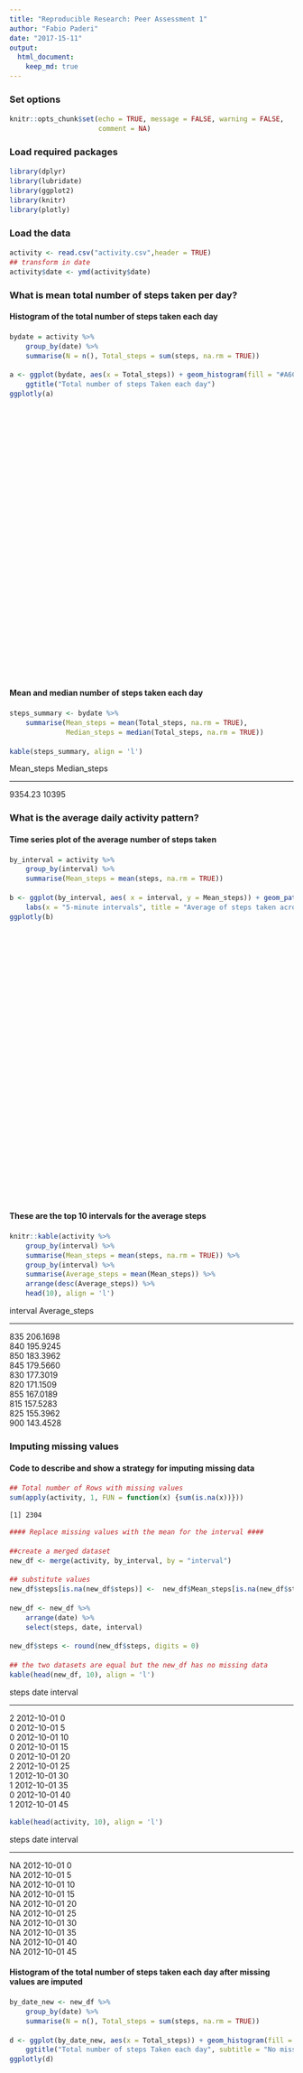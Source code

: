 ```yaml
---
title: "Reproducible Research: Peer Assessment 1"
author: "Fabio Paderi"
date: "2017-15-11"
output: 
  html_document:
    keep_md: true
---
```


### Set options


```r
knitr::opts_chunk$set(echo = TRUE, message = FALSE, warning = FALSE,
                      comment = NA)
```

### Load required packages



```r
library(dplyr)
library(lubridate)
library(ggplot2)
library(knitr)
library(plotly)
```

### Load the data


```r
activity <- read.csv("activity.csv",header = TRUE)
## transform in date
activity$date <- ymd(activity$date)
```

### What is mean total number of steps taken per day?  
#### Histogram of the total number of steps taken each day

```r
bydate = activity %>%
    group_by(date) %>%
    summarise(N = n(), Total_steps = sum(steps, na.rm = TRUE))

a <- ggplot(bydate, aes(x = Total_steps)) + geom_histogram(fill = "#A6CEE3", bins = 30, col = "#1F78B4") +
    ggtitle("Total number of steps Taken each day")
ggplotly(a)
```

<!--html_preserve--><div id="cac4d345158" style="width:672px;height:480px;" class="plotly html-widget"></div>
<script type="application/json" data-for="cac4d345158">{"x":{"data":[{"orientation":"v","width":[730.827586206897,730.827586206896,730.827586206896,730.827586206897,730.827586206897,730.827586206896,730.827586206897,730.827586206897,730.827586206897,730.827586206897,730.827586206895,730.827586206897,730.827586206899,730.827586206899,730.827586206899,730.827586206899,730.827586206899,730.827586206899,730.827586206899,730.827586206899,730.827586206895,730.827586206899,730.827586206895,730.827586206899,730.827586206899,730.827586206899,730.827586206899,730.827586206899,730.827586206899,730.827586206899],"base":[0,0,0,0,0,0,0,0,0,0,0,0,0,0,0,0,0,0,0,0,0,0,0,0,0,0,0,0,0,0],"x":[0,730.827586206897,1461.65517241379,2192.48275862069,2923.31034482759,3654.13793103448,4384.96551724138,5115.79310344828,5846.62068965517,6577.44827586207,7308.27586206897,8039.10344827586,8769.93103448276,9500.75862068966,10231.5862068966,10962.4137931034,11693.2413793103,12424.0689655172,13154.8965517241,13885.724137931,14616.5517241379,15347.3793103448,16078.2068965517,16809.0344827586,17539.8620689655,18270.6896551724,19001.5172413793,19732.3448275862,20463.1724137931,21194],"y":[10,0,0,1,1,0,1,2,0,1,2,2,3,1,9,4,4,4,5,1,2,5,0,0,1,0,0,0,1,1],"text":["count: 10<br />Total_steps:     0.0000","count:  0<br />Total_steps:   730.8276","count:  0<br />Total_steps:  1461.6552","count:  1<br />Total_steps:  2192.4828","count:  1<br />Total_steps:  2923.3103","count:  0<br />Total_steps:  3654.1379","count:  1<br />Total_steps:  4384.9655","count:  2<br />Total_steps:  5115.7931","count:  0<br />Total_steps:  5846.6207","count:  1<br />Total_steps:  6577.4483","count:  2<br />Total_steps:  7308.2759","count:  2<br />Total_steps:  8039.1034","count:  3<br />Total_steps:  8769.9310","count:  1<br />Total_steps:  9500.7586","count:  9<br />Total_steps: 10231.5862","count:  4<br />Total_steps: 10962.4138","count:  4<br />Total_steps: 11693.2414","count:  4<br />Total_steps: 12424.0690","count:  5<br />Total_steps: 13154.8966","count:  1<br />Total_steps: 13885.7241","count:  2<br />Total_steps: 14616.5517","count:  5<br />Total_steps: 15347.3793","count:  0<br />Total_steps: 16078.2069","count:  0<br />Total_steps: 16809.0345","count:  1<br />Total_steps: 17539.8621","count:  0<br />Total_steps: 18270.6897","count:  0<br />Total_steps: 19001.5172","count:  0<br />Total_steps: 19732.3448","count:  1<br />Total_steps: 20463.1724","count:  1<br />Total_steps: 21194.0000"],"type":"bar","marker":{"autocolorscale":false,"color":"rgba(166,206,227,1)","line":{"width":1.88976377952756,"color":"rgba(31,120,180,1)"}},"showlegend":false,"xaxis":"x","yaxis":"y","hoverinfo":"text","frame":null}],"layout":{"margin":{"t":43.7625570776256,"r":7.30593607305936,"b":40.1826484018265,"l":48.9497716894977},"plot_bgcolor":"rgba(235,235,235,1)","paper_bgcolor":"rgba(255,255,255,1)","font":{"color":"rgba(0,0,0,1)","family":"","size":14.6118721461187},"title":"Total number of steps Taken each day","titlefont":{"color":"rgba(0,0,0,1)","family":"","size":17.5342465753425},"xaxis":{"domain":[0,1],"type":"linear","autorange":false,"tickmode":"array","range":[-1461.65517241379,22655.6551724138],"ticktext":["0","5000","10000","15000","20000"],"tickvals":[0,5000,10000,15000,20000],"ticks":"outside","tickcolor":"rgba(51,51,51,1)","ticklen":3.65296803652968,"tickwidth":0.66417600664176,"showticklabels":true,"tickfont":{"color":"rgba(77,77,77,1)","family":"","size":11.689497716895},"tickangle":-0,"showline":false,"linecolor":null,"linewidth":0,"showgrid":true,"gridcolor":"rgba(255,255,255,1)","gridwidth":0.66417600664176,"zeroline":false,"anchor":"y","title":"Total_steps","titlefont":{"color":"rgba(0,0,0,1)","family":"","size":14.6118721461187},"hoverformat":".2f"},"yaxis":{"domain":[0,1],"type":"linear","autorange":false,"tickmode":"array","range":[-0.5,10.5],"ticktext":["0.0","2.5","5.0","7.5","10.0"],"tickvals":[0,2.5,5,7.5,10],"ticks":"outside","tickcolor":"rgba(51,51,51,1)","ticklen":3.65296803652968,"tickwidth":0.66417600664176,"showticklabels":true,"tickfont":{"color":"rgba(77,77,77,1)","family":"","size":11.689497716895},"tickangle":-0,"showline":false,"linecolor":null,"linewidth":0,"showgrid":true,"gridcolor":"rgba(255,255,255,1)","gridwidth":0.66417600664176,"zeroline":false,"anchor":"x","title":"count","titlefont":{"color":"rgba(0,0,0,1)","family":"","size":14.6118721461187},"hoverformat":".2f"},"shapes":[{"type":"rect","fillcolor":null,"line":{"color":null,"width":0,"linetype":[]},"yref":"paper","xref":"paper","x0":0,"x1":1,"y0":0,"y1":1}],"showlegend":false,"legend":{"bgcolor":"rgba(255,255,255,1)","bordercolor":"transparent","borderwidth":1.88976377952756,"font":{"color":"rgba(0,0,0,1)","family":"","size":11.689497716895}},"barmode":"stack","bargap":0,"hovermode":"closest"},"source":"A","attrs":{"cac23f396d8":{"x":{},"type":"ggplotly"}},"cur_data":"cac23f396d8","visdat":{"cac23f396d8":["function (y) ","x"]},"config":{"modeBarButtonsToAdd":[{"name":"Collaborate","icon":{"width":1000,"ascent":500,"descent":-50,"path":"M487 375c7-10 9-23 5-36l-79-259c-3-12-11-23-22-31-11-8-22-12-35-12l-263 0c-15 0-29 5-43 15-13 10-23 23-28 37-5 13-5 25-1 37 0 0 0 3 1 7 1 5 1 8 1 11 0 2 0 4-1 6 0 3-1 5-1 6 1 2 2 4 3 6 1 2 2 4 4 6 2 3 4 5 5 7 5 7 9 16 13 26 4 10 7 19 9 26 0 2 0 5 0 9-1 4-1 6 0 8 0 2 2 5 4 8 3 3 5 5 5 7 4 6 8 15 12 26 4 11 7 19 7 26 1 1 0 4 0 9-1 4-1 7 0 8 1 2 3 5 6 8 4 4 6 6 6 7 4 5 8 13 13 24 4 11 7 20 7 28 1 1 0 4 0 7-1 3-1 6-1 7 0 2 1 4 3 6 1 1 3 4 5 6 2 3 3 5 5 6 1 2 3 5 4 9 2 3 3 7 5 10 1 3 2 6 4 10 2 4 4 7 6 9 2 3 4 5 7 7 3 2 7 3 11 3 3 0 8 0 13-1l0-1c7 2 12 2 14 2l218 0c14 0 25-5 32-16 8-10 10-23 6-37l-79-259c-7-22-13-37-20-43-7-7-19-10-37-10l-248 0c-5 0-9-2-11-5-2-3-2-7 0-12 4-13 18-20 41-20l264 0c5 0 10 2 16 5 5 3 8 6 10 11l85 282c2 5 2 10 2 17 7-3 13-7 17-13z m-304 0c-1-3-1-5 0-7 1-1 3-2 6-2l174 0c2 0 4 1 7 2 2 2 4 4 5 7l6 18c0 3 0 5-1 7-1 1-3 2-6 2l-173 0c-3 0-5-1-8-2-2-2-4-4-4-7z m-24-73c-1-3-1-5 0-7 2-2 3-2 6-2l174 0c2 0 5 0 7 2 3 2 4 4 5 7l6 18c1 2 0 5-1 6-1 2-3 3-5 3l-174 0c-3 0-5-1-7-3-3-1-4-4-5-6z"},"click":"function(gd) { \n        // is this being viewed in RStudio?\n        if (location.search == '?viewer_pane=1') {\n          alert('To learn about plotly for collaboration, visit:\\n https://cpsievert.github.io/plotly_book/plot-ly-for-collaboration.html');\n        } else {\n          window.open('https://cpsievert.github.io/plotly_book/plot-ly-for-collaboration.html', '_blank');\n        }\n      }"}],"cloud":false},"highlight":{"on":"plotly_click","persistent":false,"dynamic":false,"selectize":false,"opacityDim":0.2,"selected":{"opacity":1}},"base_url":"https://plot.ly"},"evals":["config.modeBarButtonsToAdd.0.click"],"jsHooks":{"render":[{"code":"function(el, x) { var ctConfig = crosstalk.var('plotlyCrosstalkOpts').set({\"on\":\"plotly_click\",\"persistent\":false,\"dynamic\":false,\"selectize\":false,\"opacityDim\":0.2,\"selected\":{\"opacity\":1}}); }","data":null}]}}</script><!--/html_preserve-->

#### Mean and median number of steps taken each day

```r
steps_summary <- bydate %>%
    summarise(Mean_steps = mean(Total_steps, na.rm = TRUE),
              Median_steps = median(Total_steps, na.rm = TRUE))

kable(steps_summary, align = 'l')
```



Mean_steps   Median_steps 
-----------  -------------
9354.23      10395        

### What is the average daily activity pattern?  
#### Time series plot of the average number of steps taken


```r
by_interval = activity %>%
    group_by(interval) %>%
    summarise(Mean_steps = mean(steps, na.rm = TRUE))
    
b <- ggplot(by_interval, aes( x = interval, y = Mean_steps)) + geom_path() +
    labs(x = "5-minute intervals", title = "Average of steps taken across 5-minutes interval")
ggplotly(b)
```

<!--html_preserve--><div id="cac78e61997" style="width:672px;height:480px;" class="plotly html-widget"></div>
<script type="application/json" data-for="cac78e61997">{"x":{"data":[{"x":[0,5,10,15,20,25,30,35,40,45,50,55,100,105,110,115,120,125,130,135,140,145,150,155,200,205,210,215,220,225,230,235,240,245,250,255,300,305,310,315,320,325,330,335,340,345,350,355,400,405,410,415,420,425,430,435,440,445,450,455,500,505,510,515,520,525,530,535,540,545,550,555,600,605,610,615,620,625,630,635,640,645,650,655,700,705,710,715,720,725,730,735,740,745,750,755,800,805,810,815,820,825,830,835,840,845,850,855,900,905,910,915,920,925,930,935,940,945,950,955,1000,1005,1010,1015,1020,1025,1030,1035,1040,1045,1050,1055,1100,1105,1110,1115,1120,1125,1130,1135,1140,1145,1150,1155,1200,1205,1210,1215,1220,1225,1230,1235,1240,1245,1250,1255,1300,1305,1310,1315,1320,1325,1330,1335,1340,1345,1350,1355,1400,1405,1410,1415,1420,1425,1430,1435,1440,1445,1450,1455,1500,1505,1510,1515,1520,1525,1530,1535,1540,1545,1550,1555,1600,1605,1610,1615,1620,1625,1630,1635,1640,1645,1650,1655,1700,1705,1710,1715,1720,1725,1730,1735,1740,1745,1750,1755,1800,1805,1810,1815,1820,1825,1830,1835,1840,1845,1850,1855,1900,1905,1910,1915,1920,1925,1930,1935,1940,1945,1950,1955,2000,2005,2010,2015,2020,2025,2030,2035,2040,2045,2050,2055,2100,2105,2110,2115,2120,2125,2130,2135,2140,2145,2150,2155,2200,2205,2210,2215,2220,2225,2230,2235,2240,2245,2250,2255,2300,2305,2310,2315,2320,2325,2330,2335,2340,2345,2350,2355],"y":[1.71698113207547,0.339622641509434,0.132075471698113,0.150943396226415,0.0754716981132075,2.09433962264151,0.528301886792453,0.867924528301887,0,1.47169811320755,0.30188679245283,0.132075471698113,0.320754716981132,0.679245283018868,0.150943396226415,0.339622641509434,0,1.11320754716981,1.83018867924528,0.169811320754717,0.169811320754717,0.377358490566038,0.264150943396226,0,0,0,1.13207547169811,0,0,0.132075471698113,0,0.226415094339623,0,0,1.54716981132075,0.943396226415094,0,0,0,0,0.207547169811321,0.622641509433962,1.62264150943396,0.584905660377358,0.490566037735849,0.0754716981132075,0,0,1.18867924528302,0.943396226415094,2.56603773584906,0,0.339622641509434,0.358490566037736,4.11320754716981,0.660377358490566,3.49056603773585,0.830188679245283,3.11320754716981,1.11320754716981,0,1.56603773584906,3,2.24528301886792,3.32075471698113,2.9622641509434,2.09433962264151,6.05660377358491,16.0188679245283,18.3396226415094,39.4528301886792,44.4905660377358,31.4905660377358,49.2641509433962,53.7735849056604,63.4528301886792,49.9622641509434,47.0754716981132,52.1509433962264,39.3396226415094,44.0188679245283,44.1698113207547,37.3584905660377,49.0377358490566,43.811320754717,44.377358490566,50.5094339622642,54.5094339622642,49.9245283018868,50.9811320754717,55.6792452830189,44.3207547169811,52.2641509433962,69.5471698113208,57.8490566037736,56.1509433962264,73.377358490566,68.2075471698113,129.433962264151,157.528301886792,171.150943396226,155.396226415094,177.301886792453,206.169811320755,195.924528301887,179.566037735849,183.396226415094,167.018867924528,143.452830188679,124.037735849057,109.11320754717,108.11320754717,103.716981132075,95.9622641509434,66.2075471698113,45.2264150943396,24.7924528301887,38.7547169811321,34.9811320754717,21.0566037735849,40.5660377358491,26.9811320754717,42.4150943396226,52.6603773584906,38.9245283018868,50.7924528301887,44.2830188679245,37.4150943396226,34.6981132075472,28.3396226415094,25.0943396226415,31.9433962264151,31.3584905660377,29.6792452830189,21.3207547169811,25.5471698113208,28.377358490566,26.4716981132075,33.4339622641509,49.9811320754717,42.0377358490566,44.6037735849057,46.0377358490566,59.188679245283,63.8679245283019,87.6981132075472,94.8490566037736,92.7735849056604,63.3962264150943,50.1698113207547,54.4716981132075,32.4150943396226,26.5283018867925,37.7358490566038,45.0566037735849,67.2830188679245,42.3396226415094,39.8867924528302,43.2641509433962,40.9811320754717,46.2452830188679,56.4339622641509,42.7547169811321,25.1320754716981,39.9622641509434,53.5471698113208,47.3207547169811,60.811320754717,55.7547169811321,51.9622641509434,43.5849056603774,48.6981132075472,35.4716981132075,37.5471698113208,41.8490566037736,27.5094339622642,17.1132075471698,26.0754716981132,43.622641509434,43.7735849056604,30.0188679245283,36.0754716981132,35.4905660377358,38.8490566037736,45.9622641509434,47.7547169811321,48.1320754716981,65.3207547169811,82.9056603773585,98.6603773584906,102.11320754717,83.9622641509434,62.1320754716981,64.1320754716981,74.5471698113208,63.1698113207547,56.9056603773585,59.7735849056604,43.8679245283019,38.5660377358491,44.6603773584906,45.4528301886792,46.2075471698113,43.6792452830189,46.622641509434,56.3018867924528,50.7169811320755,61.2264150943396,72.7169811320755,78.9433962264151,68.9433962264151,59.6603773584906,75.0943396226415,56.5094339622642,34.7735849056604,37.4528301886792,40.6792452830189,58.0188679245283,74.6981132075472,85.3207547169811,59.2641509433962,67.7735849056604,77.6981132075472,74.2452830188679,85.3396226415094,99.4528301886792,86.5849056603774,85.6037735849057,84.8679245283019,77.8301886792453,58.0377358490566,53.3584905660377,36.3207547169811,20.7169811320755,27.3962264150943,40.0188679245283,30.2075471698113,25.5471698113208,45.6603773584906,33.5283018867925,19.622641509434,19.0188679245283,19.3396226415094,33.3396226415094,26.811320754717,21.1698113207547,27.3018867924528,21.3396226415094,19.5471698113208,21.3207547169811,32.3018867924528,20.1509433962264,15.9433962264151,17.2264150943396,23.4528301886792,19.2452830188679,12.4528301886792,8.0188679245283,14.6603773584906,16.3018867924528,8.67924528301887,7.79245283018868,8.13207547169811,2.62264150943396,1.45283018867925,3.67924528301887,4.81132075471698,8.50943396226415,7.07547169811321,8.69811320754717,9.75471698113208,2.20754716981132,0.320754716981132,0.113207547169811,1.60377358490566,4.60377358490566,3.30188679245283,2.84905660377358,0,0.830188679245283,0.962264150943396,1.58490566037736,2.60377358490566,4.69811320754717,3.30188679245283,0.641509433962264,0.226415094339623,1.07547169811321],"text":["interval:    0<br />Mean_steps:   1.7169811","interval:    5<br />Mean_steps:   0.3396226","interval:   10<br />Mean_steps:   0.1320755","interval:   15<br />Mean_steps:   0.1509434","interval:   20<br />Mean_steps:   0.0754717","interval:   25<br />Mean_steps:   2.0943396","interval:   30<br />Mean_steps:   0.5283019","interval:   35<br />Mean_steps:   0.8679245","interval:   40<br />Mean_steps:   0.0000000","interval:   45<br />Mean_steps:   1.4716981","interval:   50<br />Mean_steps:   0.3018868","interval:   55<br />Mean_steps:   0.1320755","interval:  100<br />Mean_steps:   0.3207547","interval:  105<br />Mean_steps:   0.6792453","interval:  110<br />Mean_steps:   0.1509434","interval:  115<br />Mean_steps:   0.3396226","interval:  120<br />Mean_steps:   0.0000000","interval:  125<br />Mean_steps:   1.1132075","interval:  130<br />Mean_steps:   1.8301887","interval:  135<br />Mean_steps:   0.1698113","interval:  140<br />Mean_steps:   0.1698113","interval:  145<br />Mean_steps:   0.3773585","interval:  150<br />Mean_steps:   0.2641509","interval:  155<br />Mean_steps:   0.0000000","interval:  200<br />Mean_steps:   0.0000000","interval:  205<br />Mean_steps:   0.0000000","interval:  210<br />Mean_steps:   1.1320755","interval:  215<br />Mean_steps:   0.0000000","interval:  220<br />Mean_steps:   0.0000000","interval:  225<br />Mean_steps:   0.1320755","interval:  230<br />Mean_steps:   0.0000000","interval:  235<br />Mean_steps:   0.2264151","interval:  240<br />Mean_steps:   0.0000000","interval:  245<br />Mean_steps:   0.0000000","interval:  250<br />Mean_steps:   1.5471698","interval:  255<br />Mean_steps:   0.9433962","interval:  300<br />Mean_steps:   0.0000000","interval:  305<br />Mean_steps:   0.0000000","interval:  310<br />Mean_steps:   0.0000000","interval:  315<br />Mean_steps:   0.0000000","interval:  320<br />Mean_steps:   0.2075472","interval:  325<br />Mean_steps:   0.6226415","interval:  330<br />Mean_steps:   1.6226415","interval:  335<br />Mean_steps:   0.5849057","interval:  340<br />Mean_steps:   0.4905660","interval:  345<br />Mean_steps:   0.0754717","interval:  350<br />Mean_steps:   0.0000000","interval:  355<br />Mean_steps:   0.0000000","interval:  400<br />Mean_steps:   1.1886792","interval:  405<br />Mean_steps:   0.9433962","interval:  410<br />Mean_steps:   2.5660377","interval:  415<br />Mean_steps:   0.0000000","interval:  420<br />Mean_steps:   0.3396226","interval:  425<br />Mean_steps:   0.3584906","interval:  430<br />Mean_steps:   4.1132075","interval:  435<br />Mean_steps:   0.6603774","interval:  440<br />Mean_steps:   3.4905660","interval:  445<br />Mean_steps:   0.8301887","interval:  450<br />Mean_steps:   3.1132075","interval:  455<br />Mean_steps:   1.1132075","interval:  500<br />Mean_steps:   0.0000000","interval:  505<br />Mean_steps:   1.5660377","interval:  510<br />Mean_steps:   3.0000000","interval:  515<br />Mean_steps:   2.2452830","interval:  520<br />Mean_steps:   3.3207547","interval:  525<br />Mean_steps:   2.9622642","interval:  530<br />Mean_steps:   2.0943396","interval:  535<br />Mean_steps:   6.0566038","interval:  540<br />Mean_steps:  16.0188679","interval:  545<br />Mean_steps:  18.3396226","interval:  550<br />Mean_steps:  39.4528302","interval:  555<br />Mean_steps:  44.4905660","interval:  600<br />Mean_steps:  31.4905660","interval:  605<br />Mean_steps:  49.2641509","interval:  610<br />Mean_steps:  53.7735849","interval:  615<br />Mean_steps:  63.4528302","interval:  620<br />Mean_steps:  49.9622642","interval:  625<br />Mean_steps:  47.0754717","interval:  630<br />Mean_steps:  52.1509434","interval:  635<br />Mean_steps:  39.3396226","interval:  640<br />Mean_steps:  44.0188679","interval:  645<br />Mean_steps:  44.1698113","interval:  650<br />Mean_steps:  37.3584906","interval:  655<br />Mean_steps:  49.0377358","interval:  700<br />Mean_steps:  43.8113208","interval:  705<br />Mean_steps:  44.3773585","interval:  710<br />Mean_steps:  50.5094340","interval:  715<br />Mean_steps:  54.5094340","interval:  720<br />Mean_steps:  49.9245283","interval:  725<br />Mean_steps:  50.9811321","interval:  730<br />Mean_steps:  55.6792453","interval:  735<br />Mean_steps:  44.3207547","interval:  740<br />Mean_steps:  52.2641509","interval:  745<br />Mean_steps:  69.5471698","interval:  750<br />Mean_steps:  57.8490566","interval:  755<br />Mean_steps:  56.1509434","interval:  800<br />Mean_steps:  73.3773585","interval:  805<br />Mean_steps:  68.2075472","interval:  810<br />Mean_steps: 129.4339623","interval:  815<br />Mean_steps: 157.5283019","interval:  820<br />Mean_steps: 171.1509434","interval:  825<br />Mean_steps: 155.3962264","interval:  830<br />Mean_steps: 177.3018868","interval:  835<br />Mean_steps: 206.1698113","interval:  840<br />Mean_steps: 195.9245283","interval:  845<br />Mean_steps: 179.5660377","interval:  850<br />Mean_steps: 183.3962264","interval:  855<br />Mean_steps: 167.0188679","interval:  900<br />Mean_steps: 143.4528302","interval:  905<br />Mean_steps: 124.0377358","interval:  910<br />Mean_steps: 109.1132075","interval:  915<br />Mean_steps: 108.1132075","interval:  920<br />Mean_steps: 103.7169811","interval:  925<br />Mean_steps:  95.9622642","interval:  930<br />Mean_steps:  66.2075472","interval:  935<br />Mean_steps:  45.2264151","interval:  940<br />Mean_steps:  24.7924528","interval:  945<br />Mean_steps:  38.7547170","interval:  950<br />Mean_steps:  34.9811321","interval:  955<br />Mean_steps:  21.0566038","interval: 1000<br />Mean_steps:  40.5660377","interval: 1005<br />Mean_steps:  26.9811321","interval: 1010<br />Mean_steps:  42.4150943","interval: 1015<br />Mean_steps:  52.6603774","interval: 1020<br />Mean_steps:  38.9245283","interval: 1025<br />Mean_steps:  50.7924528","interval: 1030<br />Mean_steps:  44.2830189","interval: 1035<br />Mean_steps:  37.4150943","interval: 1040<br />Mean_steps:  34.6981132","interval: 1045<br />Mean_steps:  28.3396226","interval: 1050<br />Mean_steps:  25.0943396","interval: 1055<br />Mean_steps:  31.9433962","interval: 1100<br />Mean_steps:  31.3584906","interval: 1105<br />Mean_steps:  29.6792453","interval: 1110<br />Mean_steps:  21.3207547","interval: 1115<br />Mean_steps:  25.5471698","interval: 1120<br />Mean_steps:  28.3773585","interval: 1125<br />Mean_steps:  26.4716981","interval: 1130<br />Mean_steps:  33.4339623","interval: 1135<br />Mean_steps:  49.9811321","interval: 1140<br />Mean_steps:  42.0377358","interval: 1145<br />Mean_steps:  44.6037736","interval: 1150<br />Mean_steps:  46.0377358","interval: 1155<br />Mean_steps:  59.1886792","interval: 1200<br />Mean_steps:  63.8679245","interval: 1205<br />Mean_steps:  87.6981132","interval: 1210<br />Mean_steps:  94.8490566","interval: 1215<br />Mean_steps:  92.7735849","interval: 1220<br />Mean_steps:  63.3962264","interval: 1225<br />Mean_steps:  50.1698113","interval: 1230<br />Mean_steps:  54.4716981","interval: 1235<br />Mean_steps:  32.4150943","interval: 1240<br />Mean_steps:  26.5283019","interval: 1245<br />Mean_steps:  37.7358491","interval: 1250<br />Mean_steps:  45.0566038","interval: 1255<br />Mean_steps:  67.2830189","interval: 1300<br />Mean_steps:  42.3396226","interval: 1305<br />Mean_steps:  39.8867925","interval: 1310<br />Mean_steps:  43.2641509","interval: 1315<br />Mean_steps:  40.9811321","interval: 1320<br />Mean_steps:  46.2452830","interval: 1325<br />Mean_steps:  56.4339623","interval: 1330<br />Mean_steps:  42.7547170","interval: 1335<br />Mean_steps:  25.1320755","interval: 1340<br />Mean_steps:  39.9622642","interval: 1345<br />Mean_steps:  53.5471698","interval: 1350<br />Mean_steps:  47.3207547","interval: 1355<br />Mean_steps:  60.8113208","interval: 1400<br />Mean_steps:  55.7547170","interval: 1405<br />Mean_steps:  51.9622642","interval: 1410<br />Mean_steps:  43.5849057","interval: 1415<br />Mean_steps:  48.6981132","interval: 1420<br />Mean_steps:  35.4716981","interval: 1425<br />Mean_steps:  37.5471698","interval: 1430<br />Mean_steps:  41.8490566","interval: 1435<br />Mean_steps:  27.5094340","interval: 1440<br />Mean_steps:  17.1132075","interval: 1445<br />Mean_steps:  26.0754717","interval: 1450<br />Mean_steps:  43.6226415","interval: 1455<br />Mean_steps:  43.7735849","interval: 1500<br />Mean_steps:  30.0188679","interval: 1505<br />Mean_steps:  36.0754717","interval: 1510<br />Mean_steps:  35.4905660","interval: 1515<br />Mean_steps:  38.8490566","interval: 1520<br />Mean_steps:  45.9622642","interval: 1525<br />Mean_steps:  47.7547170","interval: 1530<br />Mean_steps:  48.1320755","interval: 1535<br />Mean_steps:  65.3207547","interval: 1540<br />Mean_steps:  82.9056604","interval: 1545<br />Mean_steps:  98.6603774","interval: 1550<br />Mean_steps: 102.1132075","interval: 1555<br />Mean_steps:  83.9622642","interval: 1600<br />Mean_steps:  62.1320755","interval: 1605<br />Mean_steps:  64.1320755","interval: 1610<br />Mean_steps:  74.5471698","interval: 1615<br />Mean_steps:  63.1698113","interval: 1620<br />Mean_steps:  56.9056604","interval: 1625<br />Mean_steps:  59.7735849","interval: 1630<br />Mean_steps:  43.8679245","interval: 1635<br />Mean_steps:  38.5660377","interval: 1640<br />Mean_steps:  44.6603774","interval: 1645<br />Mean_steps:  45.4528302","interval: 1650<br />Mean_steps:  46.2075472","interval: 1655<br />Mean_steps:  43.6792453","interval: 1700<br />Mean_steps:  46.6226415","interval: 1705<br />Mean_steps:  56.3018868","interval: 1710<br />Mean_steps:  50.7169811","interval: 1715<br />Mean_steps:  61.2264151","interval: 1720<br />Mean_steps:  72.7169811","interval: 1725<br />Mean_steps:  78.9433962","interval: 1730<br />Mean_steps:  68.9433962","interval: 1735<br />Mean_steps:  59.6603774","interval: 1740<br />Mean_steps:  75.0943396","interval: 1745<br />Mean_steps:  56.5094340","interval: 1750<br />Mean_steps:  34.7735849","interval: 1755<br />Mean_steps:  37.4528302","interval: 1800<br />Mean_steps:  40.6792453","interval: 1805<br />Mean_steps:  58.0188679","interval: 1810<br />Mean_steps:  74.6981132","interval: 1815<br />Mean_steps:  85.3207547","interval: 1820<br />Mean_steps:  59.2641509","interval: 1825<br />Mean_steps:  67.7735849","interval: 1830<br />Mean_steps:  77.6981132","interval: 1835<br />Mean_steps:  74.2452830","interval: 1840<br />Mean_steps:  85.3396226","interval: 1845<br />Mean_steps:  99.4528302","interval: 1850<br />Mean_steps:  86.5849057","interval: 1855<br />Mean_steps:  85.6037736","interval: 1900<br />Mean_steps:  84.8679245","interval: 1905<br />Mean_steps:  77.8301887","interval: 1910<br />Mean_steps:  58.0377358","interval: 1915<br />Mean_steps:  53.3584906","interval: 1920<br />Mean_steps:  36.3207547","interval: 1925<br />Mean_steps:  20.7169811","interval: 1930<br />Mean_steps:  27.3962264","interval: 1935<br />Mean_steps:  40.0188679","interval: 1940<br />Mean_steps:  30.2075472","interval: 1945<br />Mean_steps:  25.5471698","interval: 1950<br />Mean_steps:  45.6603774","interval: 1955<br />Mean_steps:  33.5283019","interval: 2000<br />Mean_steps:  19.6226415","interval: 2005<br />Mean_steps:  19.0188679","interval: 2010<br />Mean_steps:  19.3396226","interval: 2015<br />Mean_steps:  33.3396226","interval: 2020<br />Mean_steps:  26.8113208","interval: 2025<br />Mean_steps:  21.1698113","interval: 2030<br />Mean_steps:  27.3018868","interval: 2035<br />Mean_steps:  21.3396226","interval: 2040<br />Mean_steps:  19.5471698","interval: 2045<br />Mean_steps:  21.3207547","interval: 2050<br />Mean_steps:  32.3018868","interval: 2055<br />Mean_steps:  20.1509434","interval: 2100<br />Mean_steps:  15.9433962","interval: 2105<br />Mean_steps:  17.2264151","interval: 2110<br />Mean_steps:  23.4528302","interval: 2115<br />Mean_steps:  19.2452830","interval: 2120<br />Mean_steps:  12.4528302","interval: 2125<br />Mean_steps:   8.0188679","interval: 2130<br />Mean_steps:  14.6603774","interval: 2135<br />Mean_steps:  16.3018868","interval: 2140<br />Mean_steps:   8.6792453","interval: 2145<br />Mean_steps:   7.7924528","interval: 2150<br />Mean_steps:   8.1320755","interval: 2155<br />Mean_steps:   2.6226415","interval: 2200<br />Mean_steps:   1.4528302","interval: 2205<br />Mean_steps:   3.6792453","interval: 2210<br />Mean_steps:   4.8113208","interval: 2215<br />Mean_steps:   8.5094340","interval: 2220<br />Mean_steps:   7.0754717","interval: 2225<br />Mean_steps:   8.6981132","interval: 2230<br />Mean_steps:   9.7547170","interval: 2235<br />Mean_steps:   2.2075472","interval: 2240<br />Mean_steps:   0.3207547","interval: 2245<br />Mean_steps:   0.1132075","interval: 2250<br />Mean_steps:   1.6037736","interval: 2255<br />Mean_steps:   4.6037736","interval: 2300<br />Mean_steps:   3.3018868","interval: 2305<br />Mean_steps:   2.8490566","interval: 2310<br />Mean_steps:   0.0000000","interval: 2315<br />Mean_steps:   0.8301887","interval: 2320<br />Mean_steps:   0.9622642","interval: 2325<br />Mean_steps:   1.5849057","interval: 2330<br />Mean_steps:   2.6037736","interval: 2335<br />Mean_steps:   4.6981132","interval: 2340<br />Mean_steps:   3.3018868","interval: 2345<br />Mean_steps:   0.6415094","interval: 2350<br />Mean_steps:   0.2264151","interval: 2355<br />Mean_steps:   1.0754717"],"type":"scatter","mode":"lines","line":{"width":1.88976377952756,"color":"rgba(0,0,0,1)","dash":"solid"},"hoveron":"points","showlegend":false,"xaxis":"x","yaxis":"y","hoverinfo":"text","frame":null}],"layout":{"margin":{"t":43.7625570776256,"r":7.30593607305936,"b":40.1826484018265,"l":43.1050228310502},"plot_bgcolor":"rgba(235,235,235,1)","paper_bgcolor":"rgba(255,255,255,1)","font":{"color":"rgba(0,0,0,1)","family":"","size":14.6118721461187},"title":"Average of steps taken across 5-minutes interval","titlefont":{"color":"rgba(0,0,0,1)","family":"","size":17.5342465753425},"xaxis":{"domain":[0,1],"type":"linear","autorange":false,"tickmode":"array","range":[-117.75,2472.75],"ticktext":["0","500","1000","1500","2000"],"tickvals":[0,500,1000,1500,2000],"ticks":"outside","tickcolor":"rgba(51,51,51,1)","ticklen":3.65296803652968,"tickwidth":0.66417600664176,"showticklabels":true,"tickfont":{"color":"rgba(77,77,77,1)","family":"","size":11.689497716895},"tickangle":-0,"showline":false,"linecolor":null,"linewidth":0,"showgrid":true,"gridcolor":"rgba(255,255,255,1)","gridwidth":0.66417600664176,"zeroline":false,"anchor":"y","title":"5-minute intervals","titlefont":{"color":"rgba(0,0,0,1)","family":"","size":14.6118721461187},"hoverformat":".2f"},"yaxis":{"domain":[0,1],"type":"linear","autorange":false,"tickmode":"array","range":[-10.3084905660377,216.478301886792],"ticktext":["0","50","100","150","200"],"tickvals":[0,50,100,150,200],"ticks":"outside","tickcolor":"rgba(51,51,51,1)","ticklen":3.65296803652968,"tickwidth":0.66417600664176,"showticklabels":true,"tickfont":{"color":"rgba(77,77,77,1)","family":"","size":11.689497716895},"tickangle":-0,"showline":false,"linecolor":null,"linewidth":0,"showgrid":true,"gridcolor":"rgba(255,255,255,1)","gridwidth":0.66417600664176,"zeroline":false,"anchor":"x","title":"Mean_steps","titlefont":{"color":"rgba(0,0,0,1)","family":"","size":14.6118721461187},"hoverformat":".2f"},"shapes":[{"type":"rect","fillcolor":null,"line":{"color":null,"width":0,"linetype":[]},"yref":"paper","xref":"paper","x0":0,"x1":1,"y0":0,"y1":1}],"showlegend":false,"legend":{"bgcolor":"rgba(255,255,255,1)","bordercolor":"transparent","borderwidth":1.88976377952756,"font":{"color":"rgba(0,0,0,1)","family":"","size":11.689497716895}},"hovermode":"closest"},"source":"A","attrs":{"cac539d4043":{"x":{},"y":{},"type":"ggplotly"}},"cur_data":"cac539d4043","visdat":{"cac539d4043":["function (y) ","x"]},"config":{"modeBarButtonsToAdd":[{"name":"Collaborate","icon":{"width":1000,"ascent":500,"descent":-50,"path":"M487 375c7-10 9-23 5-36l-79-259c-3-12-11-23-22-31-11-8-22-12-35-12l-263 0c-15 0-29 5-43 15-13 10-23 23-28 37-5 13-5 25-1 37 0 0 0 3 1 7 1 5 1 8 1 11 0 2 0 4-1 6 0 3-1 5-1 6 1 2 2 4 3 6 1 2 2 4 4 6 2 3 4 5 5 7 5 7 9 16 13 26 4 10 7 19 9 26 0 2 0 5 0 9-1 4-1 6 0 8 0 2 2 5 4 8 3 3 5 5 5 7 4 6 8 15 12 26 4 11 7 19 7 26 1 1 0 4 0 9-1 4-1 7 0 8 1 2 3 5 6 8 4 4 6 6 6 7 4 5 8 13 13 24 4 11 7 20 7 28 1 1 0 4 0 7-1 3-1 6-1 7 0 2 1 4 3 6 1 1 3 4 5 6 2 3 3 5 5 6 1 2 3 5 4 9 2 3 3 7 5 10 1 3 2 6 4 10 2 4 4 7 6 9 2 3 4 5 7 7 3 2 7 3 11 3 3 0 8 0 13-1l0-1c7 2 12 2 14 2l218 0c14 0 25-5 32-16 8-10 10-23 6-37l-79-259c-7-22-13-37-20-43-7-7-19-10-37-10l-248 0c-5 0-9-2-11-5-2-3-2-7 0-12 4-13 18-20 41-20l264 0c5 0 10 2 16 5 5 3 8 6 10 11l85 282c2 5 2 10 2 17 7-3 13-7 17-13z m-304 0c-1-3-1-5 0-7 1-1 3-2 6-2l174 0c2 0 4 1 7 2 2 2 4 4 5 7l6 18c0 3 0 5-1 7-1 1-3 2-6 2l-173 0c-3 0-5-1-8-2-2-2-4-4-4-7z m-24-73c-1-3-1-5 0-7 2-2 3-2 6-2l174 0c2 0 5 0 7 2 3 2 4 4 5 7l6 18c1 2 0 5-1 6-1 2-3 3-5 3l-174 0c-3 0-5-1-7-3-3-1-4-4-5-6z"},"click":"function(gd) { \n        // is this being viewed in RStudio?\n        if (location.search == '?viewer_pane=1') {\n          alert('To learn about plotly for collaboration, visit:\\n https://cpsievert.github.io/plotly_book/plot-ly-for-collaboration.html');\n        } else {\n          window.open('https://cpsievert.github.io/plotly_book/plot-ly-for-collaboration.html', '_blank');\n        }\n      }"}],"cloud":false},"highlight":{"on":"plotly_click","persistent":false,"dynamic":false,"selectize":false,"opacityDim":0.2,"selected":{"opacity":1}},"base_url":"https://plot.ly"},"evals":["config.modeBarButtonsToAdd.0.click"],"jsHooks":{"render":[{"code":"function(el, x) { var ctConfig = crosstalk.var('plotlyCrosstalkOpts').set({\"on\":\"plotly_click\",\"persistent\":false,\"dynamic\":false,\"selectize\":false,\"opacityDim\":0.2,\"selected\":{\"opacity\":1}}); }","data":null}]}}</script><!--/html_preserve-->

#### These are the top 10 intervals for the average steps

```r
knitr::kable(activity %>%
    group_by(interval) %>%
    summarise(Mean_steps = mean(steps, na.rm = TRUE)) %>%
    group_by(interval) %>%
    summarise(Average_steps = mean(Mean_steps)) %>%
    arrange(desc(Average_steps)) %>%
    head(10), align = 'l')
```



interval   Average_steps 
---------  --------------
835        206.1698      
840        195.9245      
850        183.3962      
845        179.5660      
830        177.3019      
820        171.1509      
855        167.0189      
815        157.5283      
825        155.3962      
900        143.4528      

### Imputing missing values

#### Code to describe and show a strategy for imputing missing data


```r
## Total number of Rows with missing values
sum(apply(activity, 1, FUN = function(x) {sum(is.na(x))}))
```

```
[1] 2304
```

```r
#### Replace missing values with the mean for the interval ####

##create a merged dataset
new_df <- merge(activity, by_interval, by = "interval")

## substitute values
new_df$steps[is.na(new_df$steps)] <-  new_df$Mean_steps[is.na(new_df$steps)] 

new_df <- new_df %>%
    arrange(date) %>%
    select(steps, date, interval)

new_df$steps <- round(new_df$steps, digits = 0)

## the two datasets are equal but the new_df has no missing data
kable(head(new_df, 10), align = 'l')
```



steps   date         interval 
------  -----------  ---------
2       2012-10-01   0        
0       2012-10-01   5        
0       2012-10-01   10       
0       2012-10-01   15       
0       2012-10-01   20       
2       2012-10-01   25       
1       2012-10-01   30       
1       2012-10-01   35       
0       2012-10-01   40       
1       2012-10-01   45       

```r
kable(head(activity, 10), align = 'l')
```



steps   date         interval 
------  -----------  ---------
NA      2012-10-01   0        
NA      2012-10-01   5        
NA      2012-10-01   10       
NA      2012-10-01   15       
NA      2012-10-01   20       
NA      2012-10-01   25       
NA      2012-10-01   30       
NA      2012-10-01   35       
NA      2012-10-01   40       
NA      2012-10-01   45       

#### Histogram of the total number of steps taken each day after missing values are imputed


```r
by_date_new <- new_df %>%
    group_by(date) %>%
    summarise(N = n(), Total_steps = sum(steps, na.rm = TRUE))

d <- ggplot(by_date_new, aes(x = Total_steps)) + geom_histogram(fill = "#A6CEE3", bins = 30, col = "#1F78B4") +
    ggtitle("Total number of steps Taken each day", subtitle = "No missing data")
ggplotly(d)
```

<!--html_preserve--><div id="cac3960b62f" style="width:672px;height:480px;" class="plotly html-widget"></div>
<script type="application/json" data-for="cac3960b62f">{"x":{"data":[{"orientation":"v","width":[729.413793103448,729.413793103448,729.413793103448,729.413793103448,729.413793103448,729.413793103447,729.413793103449,729.413793103449,729.413793103449,729.413793103449,729.413793103449,729.413793103446,729.413793103449,729.413793103449,729.413793103449,729.413793103449,729.413793103449,729.413793103449,729.413793103449,729.413793103449,729.413793103449,729.413793103449,729.413793103449,729.413793103449,729.413793103449,729.413793103449,729.413793103449,729.413793103449,729.413793103449,729.413793103449],"base":[0,0,0,0,0,0,0,0,0,0,0,0,0,0,0,0,0,0,0,0,0,0,0,0,0,0,0,0,0,0],"x":[0,729.413793103448,1458.8275862069,2188.24137931034,2917.65517241379,3647.06896551724,4376.48275862069,5105.89655172414,5835.31034482759,6564.72413793103,7294.13793103448,8023.55172413793,8752.96551724138,9482.37931034483,10211.7931034483,10941.2068965517,11670.6206896552,12400.0344827586,13129.4482758621,13858.8620689655,14588.275862069,15317.6896551724,16047.1034482759,16776.5172413793,17505.9310344828,18235.3448275862,18964.7586206897,19694.1724137931,20423.5862068966,21153],"y":[2,0,0,1,1,0,1,2,0,1,2,2,3,1,9,12,4,3,6,1,2,5,0,0,1,0,0,0,1,1],"text":["count:  2<br />Total_steps:     0.0000","count:  0<br />Total_steps:   729.4138","count:  0<br />Total_steps:  1458.8276","count:  1<br />Total_steps:  2188.2414","count:  1<br />Total_steps:  2917.6552","count:  0<br />Total_steps:  3647.0690","count:  1<br />Total_steps:  4376.4828","count:  2<br />Total_steps:  5105.8966","count:  0<br />Total_steps:  5835.3103","count:  1<br />Total_steps:  6564.7241","count:  2<br />Total_steps:  7294.1379","count:  2<br />Total_steps:  8023.5517","count:  3<br />Total_steps:  8752.9655","count:  1<br />Total_steps:  9482.3793","count:  9<br />Total_steps: 10211.7931","count: 12<br />Total_steps: 10941.2069","count:  4<br />Total_steps: 11670.6207","count:  3<br />Total_steps: 12400.0345","count:  6<br />Total_steps: 13129.4483","count:  1<br />Total_steps: 13858.8621","count:  2<br />Total_steps: 14588.2759","count:  5<br />Total_steps: 15317.6897","count:  0<br />Total_steps: 16047.1034","count:  0<br />Total_steps: 16776.5172","count:  1<br />Total_steps: 17505.9310","count:  0<br />Total_steps: 18235.3448","count:  0<br />Total_steps: 18964.7586","count:  0<br />Total_steps: 19694.1724","count:  1<br />Total_steps: 20423.5862","count:  1<br />Total_steps: 21153.0000"],"type":"bar","marker":{"autocolorscale":false,"color":"rgba(166,206,227,1)","line":{"width":1.88976377952756,"color":"rgba(31,120,180,1)"}},"showlegend":false,"xaxis":"x","yaxis":"y","hoverinfo":"text","frame":null}],"layout":{"margin":{"t":43.7625570776256,"r":7.30593607305936,"b":40.1826484018265,"l":48.9497716894977},"plot_bgcolor":"rgba(235,235,235,1)","paper_bgcolor":"rgba(255,255,255,1)","font":{"color":"rgba(0,0,0,1)","family":"","size":14.6118721461187},"title":"Total number of steps Taken each day","titlefont":{"color":"rgba(0,0,0,1)","family":"","size":17.5342465753425},"xaxis":{"domain":[0,1],"type":"linear","autorange":false,"tickmode":"array","range":[-1458.8275862069,22611.8275862069],"ticktext":["0","5000","10000","15000","20000"],"tickvals":[0,5000,10000,15000,20000],"ticks":"outside","tickcolor":"rgba(51,51,51,1)","ticklen":3.65296803652968,"tickwidth":0.66417600664176,"showticklabels":true,"tickfont":{"color":"rgba(77,77,77,1)","family":"","size":11.689497716895},"tickangle":-0,"showline":false,"linecolor":null,"linewidth":0,"showgrid":true,"gridcolor":"rgba(255,255,255,1)","gridwidth":0.66417600664176,"zeroline":false,"anchor":"y","title":"Total_steps","titlefont":{"color":"rgba(0,0,0,1)","family":"","size":14.6118721461187},"hoverformat":".2f"},"yaxis":{"domain":[0,1],"type":"linear","autorange":false,"tickmode":"array","range":[-0.6,12.6],"ticktext":["0.0","2.5","5.0","7.5","10.0","12.5"],"tickvals":[0,2.5,5,7.5,10,12.5],"ticks":"outside","tickcolor":"rgba(51,51,51,1)","ticklen":3.65296803652968,"tickwidth":0.66417600664176,"showticklabels":true,"tickfont":{"color":"rgba(77,77,77,1)","family":"","size":11.689497716895},"tickangle":-0,"showline":false,"linecolor":null,"linewidth":0,"showgrid":true,"gridcolor":"rgba(255,255,255,1)","gridwidth":0.66417600664176,"zeroline":false,"anchor":"x","title":"count","titlefont":{"color":"rgba(0,0,0,1)","family":"","size":14.6118721461187},"hoverformat":".2f"},"shapes":[{"type":"rect","fillcolor":null,"line":{"color":null,"width":0,"linetype":[]},"yref":"paper","xref":"paper","x0":0,"x1":1,"y0":0,"y1":1}],"showlegend":false,"legend":{"bgcolor":"rgba(255,255,255,1)","bordercolor":"transparent","borderwidth":1.88976377952756,"font":{"color":"rgba(0,0,0,1)","family":"","size":11.689497716895}},"barmode":"stack","bargap":0,"hovermode":"closest"},"source":"A","attrs":{"cac7b59a11d":{"x":{},"type":"ggplotly"}},"cur_data":"cac7b59a11d","visdat":{"cac7b59a11d":["function (y) ","x"]},"config":{"modeBarButtonsToAdd":[{"name":"Collaborate","icon":{"width":1000,"ascent":500,"descent":-50,"path":"M487 375c7-10 9-23 5-36l-79-259c-3-12-11-23-22-31-11-8-22-12-35-12l-263 0c-15 0-29 5-43 15-13 10-23 23-28 37-5 13-5 25-1 37 0 0 0 3 1 7 1 5 1 8 1 11 0 2 0 4-1 6 0 3-1 5-1 6 1 2 2 4 3 6 1 2 2 4 4 6 2 3 4 5 5 7 5 7 9 16 13 26 4 10 7 19 9 26 0 2 0 5 0 9-1 4-1 6 0 8 0 2 2 5 4 8 3 3 5 5 5 7 4 6 8 15 12 26 4 11 7 19 7 26 1 1 0 4 0 9-1 4-1 7 0 8 1 2 3 5 6 8 4 4 6 6 6 7 4 5 8 13 13 24 4 11 7 20 7 28 1 1 0 4 0 7-1 3-1 6-1 7 0 2 1 4 3 6 1 1 3 4 5 6 2 3 3 5 5 6 1 2 3 5 4 9 2 3 3 7 5 10 1 3 2 6 4 10 2 4 4 7 6 9 2 3 4 5 7 7 3 2 7 3 11 3 3 0 8 0 13-1l0-1c7 2 12 2 14 2l218 0c14 0 25-5 32-16 8-10 10-23 6-37l-79-259c-7-22-13-37-20-43-7-7-19-10-37-10l-248 0c-5 0-9-2-11-5-2-3-2-7 0-12 4-13 18-20 41-20l264 0c5 0 10 2 16 5 5 3 8 6 10 11l85 282c2 5 2 10 2 17 7-3 13-7 17-13z m-304 0c-1-3-1-5 0-7 1-1 3-2 6-2l174 0c2 0 4 1 7 2 2 2 4 4 5 7l6 18c0 3 0 5-1 7-1 1-3 2-6 2l-173 0c-3 0-5-1-8-2-2-2-4-4-4-7z m-24-73c-1-3-1-5 0-7 2-2 3-2 6-2l174 0c2 0 5 0 7 2 3 2 4 4 5 7l6 18c1 2 0 5-1 6-1 2-3 3-5 3l-174 0c-3 0-5-1-7-3-3-1-4-4-5-6z"},"click":"function(gd) { \n        // is this being viewed in RStudio?\n        if (location.search == '?viewer_pane=1') {\n          alert('To learn about plotly for collaboration, visit:\\n https://cpsievert.github.io/plotly_book/plot-ly-for-collaboration.html');\n        } else {\n          window.open('https://cpsievert.github.io/plotly_book/plot-ly-for-collaboration.html', '_blank');\n        }\n      }"}],"cloud":false},"highlight":{"on":"plotly_click","persistent":false,"dynamic":false,"selectize":false,"opacityDim":0.2,"selected":{"opacity":1}},"base_url":"https://plot.ly"},"evals":["config.modeBarButtonsToAdd.0.click"],"jsHooks":{"render":[{"code":"function(el, x) { var ctConfig = crosstalk.var('plotlyCrosstalkOpts').set({\"on\":\"plotly_click\",\"persistent\":false,\"dynamic\":false,\"selectize\":false,\"opacityDim\":0.2,\"selected\":{\"opacity\":1}}); }","data":null}]}}</script><!--/html_preserve-->

```r
steps_summary_new <- by_date_new %>%
    summarise(Mean_steps = mean(Total_steps, na.rm = TRUE),
              Median_steps = median(Total_steps, na.rm = TRUE))

kable(steps_summary_new, align = 'l')
```



Mean_steps   Median_steps 
-----------  -------------
10765.64     10762        

Mean and Median are not the same. They have become higher, as expected.

### Are there differences in activity patterns between weekdays and weekends?


```r
new_df$Weekday <- weekdays(new_df$date)
new_df$Week_part <- ifelse(new_df$Weekday %in% c("Sabato", "Domenica"), "Weekend", "Weekday")
head(new_df)
```

```
  steps       date interval Weekday Week_part
1     2 2012-10-01        0  Lunedì   Weekday
2     0 2012-10-01        5  Lunedì   Weekday
3     0 2012-10-01       10  Lunedì   Weekday
4     0 2012-10-01       15  Lunedì   Weekday
5     0 2012-10-01       20  Lunedì   Weekday
6     2 2012-10-01       25  Lunedì   Weekday
```

#### Panel plot comparing the average number of steps taken per 5-minute interval across weekdays and weekends


```r
n = new_df %>%
    group_by(interval, Week_part) %>%
    summarise(mean_score = mean(steps))

ggplot(n, aes(x = interval, y = mean_score)) + geom_path() +
    facet_wrap(~Week_part, nrow = 2) + ylab("Number of Steps") +
    theme_light()
```

![](PA1_template_files/figure-html/unnamed-chunk-9-1.png)<!-- -->

